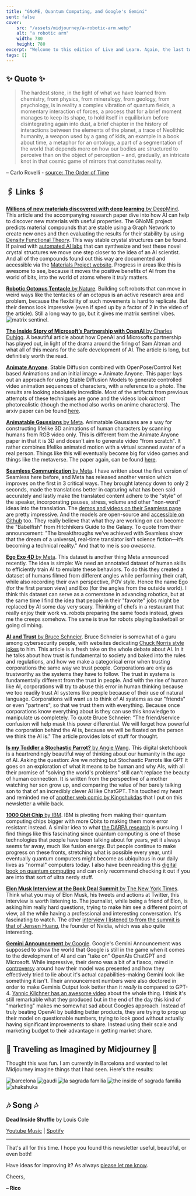 ```yaml
---
title: "GNoME, Quantum Computing, and Google's Gemini"
sent: false
cover:
    src: "/assets/midjourney/a-robotic-arm.webp"
    alt: "a robotic arm"
    width: 780
    height: 780
excerpt: "Welcome to this edition of Live and Learn. Again, the last two weeks have been exploding in terms of announcements and awesome things that I have found. This edition is a wild mix: Robotic arms mimicking those of octopods, an essay about what it means to be human in the age of AI, crazy progress towards automated AI scientists, the interviews of the New York Book Deal Summit, the Gemini announcement and more..."
tags: []
---
```


## ✨ Quote ✨

> The hardest stone, in the light of what we have learned from chemistry, from physics, from mineralogy, from geology, from psychology, is in reality a complex vibration of quantum fields, a momentary interaction of forces, a process that for a brief moment manages to keep its shape, to hold itself in equilibrium before disintegrating again into dust, a brief chapter in the history of interactions between the elements of the planet, a trace of Neolithic humanity, a weapon used by a gang of kids, an example in a book about time, a metaphor for an ontology, a part of a segmentation of the world that depends more on how our bodies are structured to perceive than on the object of perception – and, gradually, an intricate knot in that cosmic game of mirrors that constitutes reality. 

– Carlo Rovelli - [source: The Order of Time](https://www.goodreads.com/quotes/9924738-the-hardest-stone-in-the-light-of-what-we-have)

## 🖇️ Links 🖇️

[**Millions of new materials discovered with deep learning** by DeepMind](https://deepmind.google/discover/blog/millions-of-new-materials-discovered-with-deep-learning/). This article and the accompanying research paper dive into how AI can help to discover new materials with useful properties. The GNoME project predicts material compounds that are stable using a Graph Network to create new ones and then evaluating the results for their stability by using [Density Functional Theory](https://en.wikipedia.org/wiki/Density_functional_theory). This way stable crystal structures can be found. If paired with [automated AI labs](https://www.nature.com/articles/s41586-023-06734-w) that can synthesize and test these novel crystal structures we move one step closer to the idea of an AI scientist. And all of the compounds found out this way are documented and accessible via the [Materials Project website](https://next-gen.materialsproject.org/). Progress in areas like this is awesome to see, because it moves the positive benefits of AI from the world of bits, into the world of atoms where it *truly* matters.

[**Robotic Octopus Tentacle** by Nature](https://www.nature.com/articles/d41586-023-03759-z). Building soft robots that can move in weird ways like the tentacles of an octopus is an active research area and problem, because the flexibility of such movements is hard to replicate. But their demos look impressive (even if sped up by a factor of 2 in the video of the article). Still a long way to go, but it gives me matrix sentinel vibes. ![matrix sentinel](https://miro.medium.com/v2/resize:fit:1080/1*9TyfX7veZgLFtYkdiKs7_g.gif).

[**The Inside Story of Microsoft’s Partnership with OpenAI** by Charles Duhigg](https://www.newyorker.com/magazine/2023/12/11/the-inside-story-of-microsofts-partnership-with-openai). A beautiful article about how OpenAI and Microsofts partnership has played out, in light of the drama around the firing of Sam Altman and what all of this means for the safe development of AI. The article is long, but definitiely worth the read.

[**Animate Anyone**](https://humanaigc.github.io/animate-anyone/). Stable Diffusion combined with OpenPose/Control Net based Animations and an initial image = Animate Anyone. This paper lays out an approach for using Stable Diffusion Models to generate controlled video animation sequences of characters, with a reference to a photo. The results are looking absolutely incredible. Most of the artifacts from previous attempts of these techniques are gone and the videos look *almost* photorealistic (though the method also works on anime characters). The arxiv paper can be found [here](https://arxiv.org/pdf/2311.17117.pdf).

[**Animatable Gaussians** by Meta](https://animatable-gaussians.github.io/). Animatable Gaussians are a way for constructing lifelike 3D animations of human characters by scanning humans from RGB video only. This is different from the Animate Anyone paper in that it is 3D and doesn't aim to generate video "from scratch". It rather combines lifelike animated motion with a virtual scanned avatar of a real person. Things like this will eventually become big for video games and things like the metaverse. The paper again, can be found [here](https://arxiv.org/pdf/2311.16096.pdf).

[**Seamless Communication** by Meta](https://ai.meta.com/blog/seamless-communication/). I have written about the first version of Seamless here before, and Meta has released another version which improves on the first in 3 critical ways. They brought latency down to only 2 seconds, made the translations better in capturing what has been said accurately and lastly make the translated content adhere to the "style" of the speaker, incorporating pauses, stress, volume and other "non-word" ideas into the translation. The [demos and videos on their Seamless page](https://ai.meta.com/research/seamless-communication/) are pretty impressive. And the models are open-source and [accessible on Github](https://github.com/facebookresearch/seamless_communication) too. They really believe that what they are working on can become the "Babelfish" from Hitchhikers Guide to the Galaxy. To quote from their announcement: "The breakthroughs we’ve achieved with Seamless show that the dream of a universal, real-time translator isn’t science fiction—it’s becoming a technical reality." And that to me is soo *awesome*. 

[**Ego Exo 4D** by Meta](https://ai.meta.com/blog/ego-exo4d-video-learning-perception/). This dataset is another thing Meta announced recently. The idea is simple: We need an annotated dataset of human skills to efficiently train AI to emulate these behaviors. To do this they created a dataset of humans filmed from different angles while performing their craft, while also recording their own perspective, POV style. Hence the name Ego (for the first person view) and Exo (for the angles from the outside world). I think this dataset can serve as a cornerstone in advancing robotics, but at the same time I find the idea that people in their "favorite" jobs might be replaced by AI some day very scary. Thinking of chefs in a restaurant that really enjoy their work vs. robots preparing the same foods instead, gives me the creeps somehow. The same is true for robots playing basketball or going climbing.

[**AI and Trust** by Bruce Schneier](https://www.schneier.com/blog/archives/2023/12/ai-and-trust.html). Bruce Schneier is somewhat of a guru among cybersecurity people, with websites dedicating [Chuck Norris style jokes](https://www.schneierfacts.com/) to him. This article is a fresh take on the whole debate about AI. In it he talks about how trust is fundamental to society and baked into the rules and regulations, and how we make a categorical error when trusting corporations the same way we trust people. Corporations are only as trustworthy as the systems they have to follow. The trust in systems is fundamentally different from the trust in people. And with the rise of human like AI, corporations will try to abuse this error in human thinking because we too readily trust AI systems like people because of their use of natural language. Corporations will want us to think of AI systems as our "friends" or even "partners", so that we trust them with everything. Because once corporations know everything about is they can use this knowledge to manipulate us completely. To quote Bruce Schneier: "The friend/service confusion will help mask this power differential. We will forget how powerful the corporation behind the AI is, because we will be fixated on the person we think the AI is." The article provides lots of stuff for thought.

[**Is my Toddler a Stochastic Parrot?** by Angie Wang](https://www.newyorker.com/humor/sketchbook/is-my-toddler-a-stochastic-parrot). This digital sketchbook is a heartrendingly beautiful way of thinking about our humanity in the age of AI. Asking the question: Are we nothing but Stochastic Parrots like GPT it goes on an exploration of what it means to be human and why AIs, with all their promise of "solving the world's problems" still can't replace the beauty of human connection. It is written from the perspective of a mother watching her son grow up, and comparing the value of her barely talking son to that of an incredibly clever AI like ChatGPT. This touched my heart and reminded me of [another web comic by Kingshukdas](https://www.kingshukdas.com/notebook/marlo) that I put on this newsletter a while back. 

[**1000 Qbit Chip** by IBM](https://www.nature.com/articles/d41586-023-03854-1). IBM is pivoting from making their quantum computing chips bigger with more Qbits to making them more error resistant instead. A similar idea to what [the DARPA research](https://www.darpa.mil/news-events/2023-12-06) is pursuing. I find things like this fascinating since quantum computing is one of those technologies that people have been talking about for years, yet it always seems far away, much like fusion energy. But people continue to make progress on these fronts, stretching what is possible every year, until eventually quantum computers might become as ubiquitous in our daily lives as "normal" computers today. I also have been reading this [digital book on quantum computing](https://quantum.country/qcvc) and can only recommend checking it out if you are into that sort of ultra nerdy stuff. 

[**Elon Musk Interview at the Book Deal Summit** by The New York Times](https://www.youtube.com/watch?v=2BfMuHDfGJI). Think what you may of Elon Musk, his tweets and actions at Twitter, this interview is worth listening to. The journalist, while being a friend of Elon, is asking him really hard questions, trying to make him see a different point of view, all the while having a professional and interesting conversation. It's fascinating to watch. The other [interview I listened to from the summit is that of Jensen Huang](https://www.youtube.com/watch?v=Pkj-BLHs6dE), the founder of Nvidia, which was also quite interesting. 

[**Gemini Announcement** by Google](https://blog.google/technology/ai/google-gemini-ai/). Google's Gemini Announcement was supposed to show the world that Google is still in the game when it comes to the development of AI and can "take on" OpenAIs ChatGPT and Microsoft. While impressive, their demo was a bit of a fiasco, mired in [controversy](https://www.bloomberg.com/opinion/articles/2023-12-07/google-s-gemini-ai-model-looks-remarkable-but-it-s-still-behind-openai-s-gpt-4) around how their model was presented and how they effectively tried to lie about it's actual capabilities–making Gemini look like something it isn't. Their announcement numbers were also doctored in order to make Geminis Output look better than it *really* is compared to GPT-4. [Yannic Kilchner has an awesome video](https://www.youtube.com/watch?v=zut38E-BHH0) about the whole thing. I think it's still remarkable what they produced but in the end of the day this kind of "marketing" makes me somewhat sad about Googles approach. Instead of truly beating OpenAI by building better products, they are trying to prop up their model on questionable numbers, trying to look good without actually having significant improvements to share. Instead using their scale and marketing budget to their advantage in getting market share.

## 🌌 Traveling as Imagined by Midjourney 🌌

Thought this was fun. I am currently in Barcelona and wanted to let Midjourney imagine things that I had seen. Here's the results:

![barcelona](/assets/midjourney/barcelona.webp)
![gaudi](/assets/midjourney/gaudi.webp)
![la sagrada familia](/assets/midjourney/la-sagrada-familia.webp)
![the inside of sagrada familia](/assets/midjourney/the-inside-of-sagrada-familia.webp)
![shakshuka](/assets/midjourney/shakshuka.webp)

## 🎶 Song 🎶

**Dead Inside Shuffle** by Louis Cole

[Youtube Music](https://music.youtube.com/watch?v=a23OIDHNjGo) | [Spotify](https://open.spotify.com/track/4imq60KskF2cm4WpYbwk9V)

---

That's all for this time. I hope you found this newsletter useful, beautiful, or even both!

Have ideas for improving it? As always [please let me know](https://airtable.com/shro1VeyG4lkNXkx2). 

Cheers,

**– Rico**
